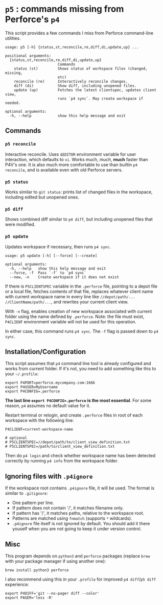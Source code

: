 # `p5` : commands missing from Perforce's `p4`

This script provides a few commands I miss from Perforce command-line utilities.

    usage: p5 [-h] {status,st,reconcile,re,diff,di,update,up} ...

    positional arguments:
      {status,st,reconcile,re,diff,di,update,up}
                            Commands
        status (st)         Shows status of workspace files (changed, missing,
                            etc)
        reconcile (re)      Interactively reconcile changes.
        diff (di)           Show diff, including unopened files.
        update (up)         Fetches the latest clientspec, updates client view,
                            runs `p4 sync`. May create workspace if needed.

    optional arguments:
      -h, --help            show this help message and exit

## Commands

### `p5 reconcile`

Interactive reconcile. Uses `$EDITOR` environment variable for user interaction, which defaults to `vi`. Works much, *much*, **much** faster than P4V's one. It is also much more comfortable to use than builtin `p4 reconcile`, and is available even with old Perforce servers.

### `p5 status`

Works similar to `git status`: prints list of changed files in the workspace, including edited but unopened ones.

### `p5 diff`

Shows combined diff similar to `p4 diff`, but including unopened files that were modified.

### `p5 update`

Updates workspace if necessary, then runs `p4 sync`.

    usage: p5 update [-h] [--force] [--create]

    optional arguments:
      -h, --help   show this help message and exit
      --force, -f  Pass `-f` to `p4 sync`
      --new, -n    Create workspace if it does not exist

If there is `P5CLIENTSPEC` variable in the `.perforce` file, pointing to a depot file or a local file, fetches contents of that file, replaces whatever client name with current workspace name in every line like `//depot/path/... //ClientName/path/...`, and rewrites your current client view.

With `-n` flag, enables creation of new workspace associated with current folder using the name defined by `.perforce`. Note: the file must exist, `P4CLIENT` environment variable will not be used for this operation.

In either case, this command runs `p4 sync`. The `-f` flag is passed down to `p4 sync`.

## Installation/Configuration

This script assumes that `p4` command line tool is already configured and works from current folder. If it's not, you need to add something like this to your `~/.profile`:

    export P4PORT=perforce.mycompany.com:1666
    export P4USER=MyUsername
    export P4CONFIG=.perforce

**The last line `export P4CONFIG=.perforce` is the most essential**. For some reason, `p4` assumes no default value for it.

Restart terminal or relogin, and create `.perforce` files in root of each workspace with the following line:

    P4CLIENT=current-workspace-name

    # optional
    # P5CLIENTSPEC=//depot/path/to/client_view_definition.txt
    # P5CLIENTSPEC=/path/to/client_view_definition.txt

Then do `p4 login` and check whether workspace name has been detected correctly by running `p4 info` from the workspace folder.

## Ignoring files with `.p4ignore`

If the workspace root contains `.p4ignore` file, it will be used. The format is similar to `.gitignore`:

* One pattern per line.
* If pattern does not contain '/', it matches filename only.
* If pattern has '/', it matches paths, relative to the workspace root.
* Patterns are matched using `fnmatch` (supports `*` wildcards).
* `.p4ignore` file itself is not ignored by default. You should add it there youself when you are not going to keep it under version control.

## Misc

This program depends on `python3` and `perforce` packages (replace `brew` with your package manager if using another one):

    brew install python3 perforce

I also recommend using this in your `.profile` for improved `p4 diff`/`p5 diff` experience:

    export P4DIFF='git --no-pager diff --color'
    export PAGER='less -R'

